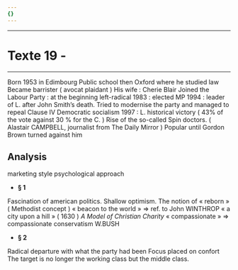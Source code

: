 ```yaml
---
{}
---
```

***
# Texte 19 - 
***

Born 1953 in Edimbourg 
Public school then Oxford where he studied law 
Became barrister ( avocat plaidant )
His wife : Cherie Blair 
Joined the Labour Party : at the beginning left-radical 
1983 : elected MP 
1994 : leader of L. after John Smith’s death.
Tried to modernise the party and managed to repeal Clause IV 
Democratic socialism 
1997 : L. historical victory ( 43% of the vote against 30 % for the C.  )
Rise of the so-called Spin doctors. ( Alastair CAMPBELL, journalist from The Daily Mirror )
Popular until Gordon Brown turned against him 

## Analysis 

marketing style 
psychological approach 

- **§ 1**

Fascination of american politics.
Shallow optimism. 
The notion of « reborn » ( Methodist concept )
« beacon to the world » ⇒ ref. to John WINTHROP « a city upon a hill » ( 1630 ) *A Model of Christian Charity* 
« compassionate » ⇒ compassionate conservatism W.BUSH 

- **§ 2**

Radical departure with what the party had been 
Focus placed on confort 
The target is no longer the working class but the middle class. 